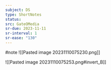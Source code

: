 ```yaml
---
subject: DS
type: ShortNotes
status: 
src: GateOMedia
sr-due: 2023-11-11
sr-interval: 1
sr-ease: "130"
---
```

#note 
![[Pasted image 20231110075230.png]]

![[Pasted image 20231110075253.png#invert_B]]
